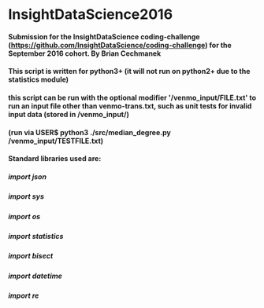 # InsightDataScience2016

#### Submission for the InsightDataScience coding-challenge (https://github.com/InsightDataScience/coding-challenge) for the September 2016 cohort. By Brian Cechmanek

#### This script is written for python3+ (it will not run on python2+ due to the statistics module)

#### this script can be run with the optional modifier '/venmo_input/FILE.txt' to run an input file other than venmo-trans.txt, such as unit tests for invalid input data (stored in /venmo_input/)
#### (run via USER$ python3 ./src/median_degree.py /venmo_input/TESTFILE.txt)

#### Standard libraries used are: 
##### import json
##### import sys
##### import os
##### import statistics
##### import bisect
##### import datetime
##### import re

